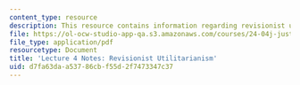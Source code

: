 ```yaml
---
content_type: resource
description: This resource contains information regarding revisionist utilitarianism.
file: https://ol-ocw-studio-app-qa.s3.amazonaws.com/courses/24-04j-justice-spring-2012/d7fa63daa53786cbf55d2f7473347c37_MIT24_04JS12_lec04.pdf
file_type: application/pdf
resourcetype: Document
title: 'Lecture 4 Notes: Revisionist Utilitarianism'
uid: d7fa63da-a537-86cb-f55d-2f7473347c37
---
```

